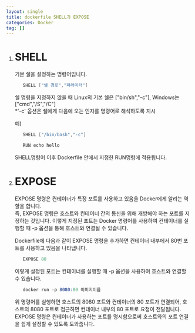 ```yaml
---
layout: single
title: dockerfile SHELL과 EXPOSE
categories: Docker
tag: []
---
```


1. # SHELL
   기본 쉘을 설정하는 명령어입니다.   
   ```s
      SHELL ["쉘 경로","파라미터"]
   ```   

   쉘 명령을 지정하지 않을 때 Linux의 기본 쉘은 ["bin/sh","-c"], Windows는["cmd","/S","/C"]   
   *'-c' 옵션은 쉘에게 다음에 오는 인자를 명령어로 해석하도록 지시   

   예)
   ```s   
      SHELL ["/bin/bash","-c"]

      RUN echo hello
   ```   
   SHELL명령어 이후 Dockerfile 안에서 지정한 RUN명령에 적용됩니다.   

1. # EXPOSE
   EXPOSE 명령은 컨테이너가 특정 포트를 사용하고 있음을 Docker에게 알리는 역할을 합니다.   
   즉, EXPOSE 명령은 호스트와 컨테이너 간의 통신을 위해 개방해야 하는 포트를 지정하는 것입니다. 이렇게 지정된 포트는 Docker 명령어를 사용하여 컨테이너를 실행할 때 -p 옵션을 통해 호스트와 연결될 수 있습니다.   

   Dockerfile에 다음과 같이 EXPOSE 명령을 추가하면 컨테이너 내부에서 80번 포트를 사용하고 있음을 나타냅니다.   
   ```s
      EXPOSE 80
   ```   
   이렇게 설정된 포트는 컨테이너를 실행할 때 -p 옵션을 사용하여 호스트와 연결할 수 있습니다.   

   ```s
      docker run -p 8080:80 이미지이름   
   ```   
   위 명령어를 실행하면 호스트의 8080 포트와 컨테이너의 80 포트가 연결되어, 호스트의 8080 포트로 접근하면 컨테이너 내부의 80 포트로 요청이 전달됩니다.   
   EXPOSE 명령은 컨테이너가 사용하는 포트를 명시함으로써 호스트와의 포트 연결을 쉽게 설정할 수 있도록 도와줍니다.   





